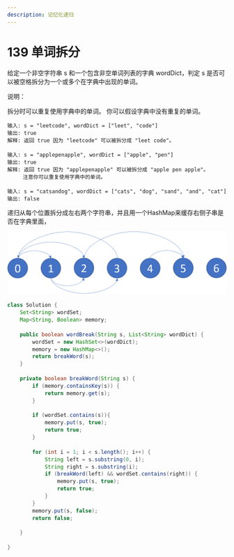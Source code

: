 ```yaml
---
description: 记忆化递归
---
```


# 139 单词拆分

给定一个非空字符串 s 和一个包含非空单词列表的字典 wordDict，判定 s 是否可以被空格拆分为一个或多个在字典中出现的单词。

说明：

拆分时可以重复使用字典中的单词。 你可以假设字典中没有重复的单词。

```text
输入: s = "leetcode", wordDict = ["leet", "code"]
输出: true
解释: 返回 true 因为 "leetcode" 可以被拆分成 "leet code"。

输入: s = "applepenapple", wordDict = ["apple", "pen"]
输出: true
解释: 返回 true 因为 "applepenapple" 可以被拆分成 "apple pen apple"。
     注意你可以重复使用字典中的单词。

输入: s = "catsandog", wordDict = ["cats", "dog", "sand", "and", "cat"]
输出: false
```

递归从每个位置拆分成左右两个字符串，并且用一个HashMap来缓存右侧子串是否在字典里面，

![](../../.gitbook/assets/image%20%288%29.png)

```java
class Solution {
    Set<String> wordSet;
    Map<String, Boolean> memory;

    public boolean wordBreak(String s, List<String> wordDict) {
        wordSet = new HashSet<>(wordDict);
        memory = new HashMap<>();
        return breakWord(s);
    }

    private boolean breakWord(String s) {
        if (memory.containsKey(s)) {
            return memory.get(s);
        }

        if (wordSet.contains(s)){
            memory.put(s, true);
            return true;
        }

        for (int i = 1; i < s.length(); i++) {
            String left = s.substring(0, i);
            String right = s.substring(i);
            if (breakWord(left) && wordSet.contains(right)) {
                memory.put(s, true);
                return true;
            }
        }
        memory.put(s, false);
        return false;

    }

}
```

